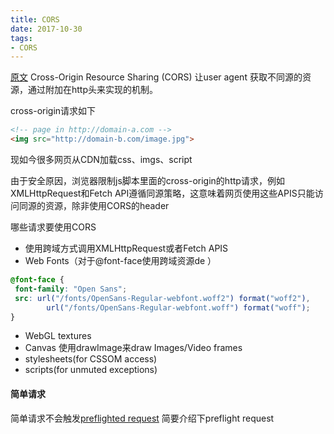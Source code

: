 ```yaml
---
title: CORS 
date: 2017-10-30
tags:
- CORS
---
```


[原文](https://developer.mozilla.org/en-US/docs/Web/HTTP/CORS)
Cross-Origin Resource Sharing (CORS)
让user agent 获取不同源的资源，通过附加在http头来实现的机制。

cross-origin请求如下
``` html
<!-- page in http://domain-a.com -->
<img src="http://domain-b.com/image.jpg">
```
现如今很多网页从CDN加载css、imgs、script

由于安全原因，浏览器限制js脚本里面的cross-origin的http请求，例如XMLHttpRequest和Fetch API遵循同源策略，这意味着网页使用这些APIS只能访问同源的资源，除非使用CORS的header


哪些请求要使用CORS
- 使用跨域方式调用XMLHttpRequest或者Fetch APIS
- Web Fonts（对于@font-face使用跨域资源de ）
``` css
@font-face {
 font-family: "Open Sans";
 src: url("/fonts/OpenSans-Regular-webfont.woff2") format("woff2"),
        url("/fonts/OpenSans-Regular-webfont.woff") format("woff");
}
```
- WebGL textures
- Canvas 使用drawImage来draw Images/Video frames
- stylesheets(for CSSOM access)
- scripts(for unmuted exceptions)

#### 简单请求

简单请求不会触发[preflighted request](https://developer.mozilla.org/en-US/docs/Web/HTTP/CORS#Preflighted_requests) 
简要介绍下preflight request